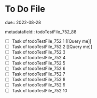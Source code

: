 # To Do File

due:: 2022-08-28

metadatafield:: todoTestFile_752_88

- [ ] Task of todoTestFile_752 1 [[Query me]]
- [ ] Task of todoTestFile_752 2 [[Query me]]
- [ ] Task of todoTestFile_752 3
- [ ] Task of todoTestFile_752 4
- [ ] Task of todoTestFile_752 5
- [ ] Task of todoTestFile_752 6
- [ ] Task of todoTestFile_752 7
- [ ] Task of todoTestFile_752 8
- [ ] Task of todoTestFile_752 9
- [ ] Task of todoTestFile_752 10